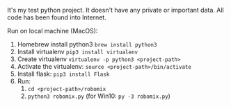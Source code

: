 It's my test python project. It doesn't have any private or important data. All code has been found into Internet.

Run on local machine (MacOS):
1. Homebrew install python3 `brew install python3`
2. Install virtualenv `pip3 install virtualenv`
3. Create virtualenv `virtualenv -p python3 <project-path>`
4. Activate the virtualenv: `source <project-path>/bin/activate`
5. Install flask: `pip3 install Flask`
6. Run:
    1. `cd <project-path>/robomix`
    2. `python3 robomix.py` (for Win10: `py -3 robomix.py`)